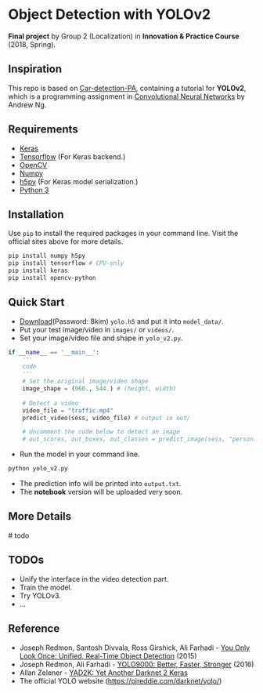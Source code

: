 # Object Detection with YOLOv2
**Final project** by Group 2 (Localization) in **Innovation & Practice Course** (2018, Spring).

## Inspiration
This repo is based on [Car-detection-PA](https://github.com/n3rdd/Car-detection-PA), containing a tutorial for **YOLOv2**, which is a programming assignment in [Convolutional Neural Networks](https://www.coursera.org/learn/convolutional-neural-networks/) by Andrew Ng. 

## Requirements
- [Keras](https://github.com/fchollet/keras)
- [Tensorflow](https://www.tensorflow.org/) (For Keras backend.)
- [OpenCV](https://pypi.org/project/opencv-python/)
- [Numpy](http://www.numpy.org/)
- [h5py](http://www.h5py.org/) (For Keras model serialization.)
- [Python 3](https://www.python.org/)

## Installation 
Use `pip` to install the required packages in your command line. Visit the official sites above for more details.
```bash
pip install numpy h5py
pip install tensorflow # CPU-only
pip install keras
pip install opencv-python
```

## Quick Start
- [Download](https://pan.baidu.com/s/1sos5oov7V3O0uwOjoUvbuQ)(Password: 8kim) `yolo.h5` and put it into `model_data/`.
- Put your test image/video in `images/` or `videos/`.
- Set your image/video file and shape in `yolo_v2.py`.
```python
if __name__ == '__main__':
    '''
    code
    '''
    # Set the original image/video shape
    image_shape = (960., 544.) # (height, width)
    
    # Detect a video
    video_file = "traffic.mp4"
    predict_video(sess, video_file) # output in out/

    # Uncomment the code below to detect an image
    # out_scores, out_boxes, out_classes = predict_image(sess, "person.jpg")
```
- Run the model in your command line.
```bash
python yolo_v2.py
```
- The prediction info will be printed into `output.txt`.
- The **notebook** version will be uploaded very soon.


## More Details
\# todo

## TODOs
- Unify the interface in the video detection part.
- Train the model.
- Try YOLOv3.
- ...


## Reference
- Joseph Redmon, Santosh Divvala, Ross Girshick, Ali Farhadi - [You Only Look Once: Unified, Real-Time Object Detection](https://arxiv.org/abs/1506.02640) (2015)
- Joseph Redmon, Ali Farhadi - [YOLO9000: Better, Faster, Stronger](https://arxiv.org/abs/1612.08242) (2016)
- Allan Zelener - [YAD2K: Yet Another Darknet 2 Keras](https://github.com/allanzelener/YAD2K)
- The official YOLO website (https://pjreddie.com/darknet/yolo/) 

